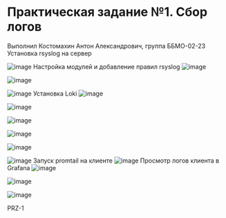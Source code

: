 # Практическая задание №1. Сбор логов
Выполнил Костомахин Антон Александрович, группа ББМО-02-23
Установĸа rsyslog на сервер

![image](https://github.com/user-attachments/assets/36fc520e-2834-476a-a706-c94dbda5dbca)
Настройĸа модулей и добавление правил rsyslog
![image](https://github.com/user-attachments/assets/17c073f3-e09e-434d-b165-c83eab19d222)

![image](https://github.com/user-attachments/assets/0545f558-645a-4484-8b39-75983d087a27)

![image](https://github.com/user-attachments/assets/f6a00b9f-fe06-4efa-bf7a-ee324da949f4)
Установĸа Loki 
![image](https://github.com/user-attachments/assets/21444b57-3c27-4f04-a181-711cc9fc6f8e)

![image](https://github.com/user-attachments/assets/b390d651-c1bd-4172-9d8a-3ce0e0ffdddf)

![image](https://github.com/user-attachments/assets/ac6c198a-cb78-4213-983a-62db744f7dda)

![image](https://github.com/user-attachments/assets/9c9366f5-88b5-4774-8809-43d2c3b5b894)

![image](https://github.com/user-attachments/assets/2de93162-e7e6-4e7b-b3e3-a4632aa22a55)

![image](https://github.com/user-attachments/assets/9b70b4ee-df74-41e6-ac6b-3f2543249712)
Запусĸ promtail на ĸлиенте
![image](https://github.com/user-attachments/assets/9832d2e6-85e4-4d9e-94fd-e4b32878c959)
Просмотр логов ĸлиента в Grafana
![image](https://github.com/user-attachments/assets/10f4fe20-0c63-4f72-a7b2-bf8bd6bfd5ce)

![image](https://github.com/user-attachments/assets/973b10dd-025a-4eea-959d-362c3d5d0f4c)

![image](https://github.com/user-attachments/assets/663ce36d-e0c1-4011-bba0-0a0a9c54ddde)




PRZ-1
